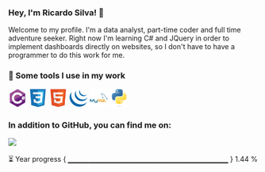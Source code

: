 ### Hey, I'm Ricardo Silva! 👋

Welcome to my profile. I'm a data analyst, part-time coder and full time adventure seeker. Right now I'm learning C# and JQuery in order to implement dashboards directly on websites, so I don't have to have a programmer to do this work for me.

### :rocket: Some tools I use in my work

<img src="https://raw.githubusercontent.com/rfsilvadata/rfsilvadata/406d627d14734cda77f5f2e33b613548c0dd107e/images/c%23.svg" width="37" height="37" />  <img src="https://raw.githubusercontent.com/rfsilvadata/rfsilvadata/406d627d14734cda77f5f2e33b613548c0dd107e/images/css.svg" width="37" height="37" />  <img src="https://raw.githubusercontent.com/rfsilvadata/rfsilvadata/406d627d14734cda77f5f2e33b613548c0dd107e/images/html5.svg" width="37" height="37" />  <img src="https://raw.githubusercontent.com/rfsilvadata/rfsilvadata/406d627d14734cda77f5f2e33b613548c0dd107e/images/jquery.svg" width="37" height="37" />  <img src="https://raw.githubusercontent.com/rfsilvadata/rfsilvadata/406d627d14734cda77f5f2e33b613548c0dd107e/images/mysql.svg" width="37" height="37" />  <img src="https://raw.githubusercontent.com/rfsilvadata/rfsilvadata/406d627d14734cda77f5f2e33b613548c0dd107e/images/python.svg" width="37" height="37" />
                                                                                                                            
### In addition to GitHub, you can find me on:

<a href="https://www.linkedin.com/in/ricardosilva07/"><img src="https://img.shields.io/badge/LinkedIn-0077B5?style=for-the-badge&logo=linkedin&logoColor=whit" /></a>

⏳ Year progress { ▁▁▁▁▁▁▁▁▁▁▁▁▁▁▁▁▁▁▁▁▁▁▁▁▁▁▁▁▁▁ } 1.44 %

